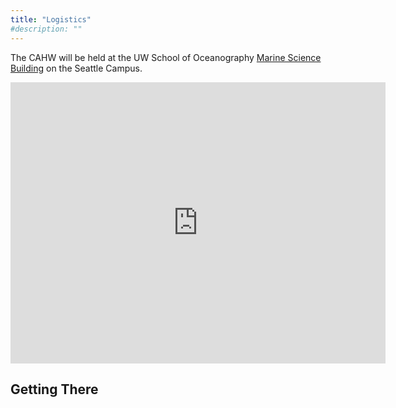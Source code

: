 ```yaml
---
title: "Logistics"
#description: ""
---
```


The CAHW will be held at the UW School of Oceanography [Marine Science Building](uw.edu/maps/?msb) on the Seattle Campus.

<iframe width="600" height="450" frameborder="0" style="border:0"
src="https://www.google.com/maps/embed/v1/place?q=University%20of%20Washington%20marine%20sciences%20building&key=AIzaSyBVj9VlR6pL628eRiBS9ks1nFuQduUuyFk" allowfullscreen></iframe>

## Getting There
